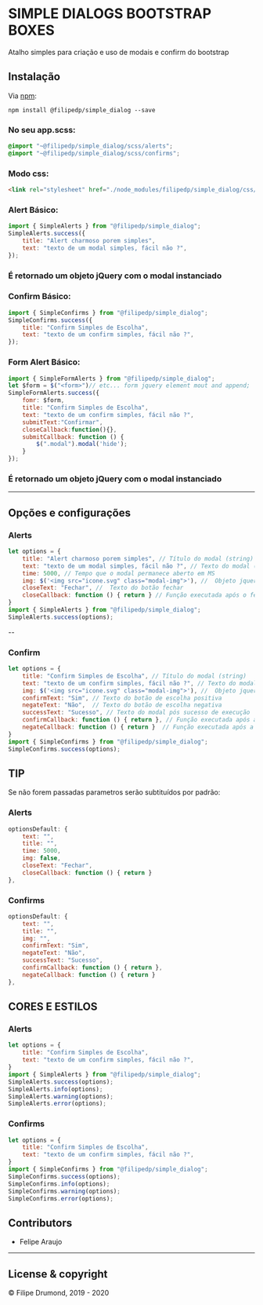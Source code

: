 # SIMPLE DIALOGS BOOTSTRAP BOXES

Atalho simples para criação e uso de modais e confirm do bootstrap

## Instalação
Via [npm](http://npmjs.org):
```shell
npm install @filipedp/simple_dialog --save
```
### No seu app.scss:
```scss
@import "~@filipedp/simple_dialog/scss/alerts";
@import "~@filipedp/simple_dialog/scss/confirms";
```

### Modo css:
```html
<link rel="stylesheet" href="./node_modules/filipedp/simple_dialog/css/build.css">
```

### Alert Básico:

```js
import { SimpleAlerts } from "@filipedp/simple_dialog";
SimpleAlerts.success({
    title: "Alert charmoso porem simples",
    text: "texto de um modal simples, fácil não ?",
});
```
### É retornado um objeto jQuery com o modal instanciado


### Confirm Básico:

```js
import { SimpleConfirms } from "@filipedp/simple_dialog";
SimpleConfirms.success({
    title: "Confirm Simples de Escolha",
    text: "texto de um confirm simples, fácil não ?",
});
```
### Form Alert Básico:

```js
import { SimpleFormAlerts } from "@filipedp/simple_dialog";
let $form = $("<form>")// etc... form jquery element mout and append;
SimpleFormAlerts.success({
    fomr: $form,
    title: "Confirm Simples de Escolha",
    text: "texto de um confirm simples, fácil não ?",
    submitText:"Confirmar",
    closeCallback:function(){},
    submitCallback: function () {
        $(".modal").modal('hide');
    }
});
```

### É retornado um objeto jQuery com o modal instanciado

---

## Opções e configurações
### Alerts
```js
let options = {
    title: "Alert charmoso porem simples", // Título do modal (string)
    text: "texto de um modal simples, fácil não ?", // Texto do modal (string)
    time: 5000, // Tempo que o modal permanece aberto em MS
    img: $('<img src="icone.svg" class="modal-img">'), //  Objeto jquery de imagem com um src IMPORTANTE A CLASSE CSS
    closeText: "Fechar", //  Texto do botão fechar
    closeCallback: function () { return } // Função executada após o fechamento do modal
}
import { SimpleAlerts } from "@filipedp/simple_dialog";
SimpleAlerts.success(options);
```
--
### Confirm
```js
let options = {
    title: "Confirm Simples de Escolha", // Título do modal (string)
    text: "texto de um confirm simples, fácil não ?", // Texto do modal (string)
    img: $('<img src="icone.svg" class="modal-img">'), //  Objeto jquery de imagem com um src IMPORTANTE A CLASSE CSS
    confirmText: "Sim", // Texto do botão de escolha positiva
    negateText: "Não",  // Texto do botão de escolha negativa
    successText: "Sucesso", // Texto do modal pós sucesso de execução
    confirmCallback: function () { return }, // Função executada após a confirmção
    negateCallback: function () { return }  // Função executada após a negação
}
import { SimpleConfirms } from "@filipedp/simple_dialog";
SimpleConfirms.success(options);
```
## TIP
Se não forem passadas parametros serão subtituídos por padrão:
### Alerts
```js
optionsDefault: {
    text: "",
    title: "",
    time: 5000,
    img: false,
    closeText: "Fechar",
    closeCallback: function () { return }
},
```
### Confirms
```js
optionsDefault: {
    text: "",
    title: "",
    img: "",
    confirmText: "Sim",
    negateText: "Não",
    successText: "Sucesso",
    confirmCallback: function () { return },
    negateCallback: function () { return }
},
```

## CORES E ESTILOS
### Alerts
```js
let options = {
    title: "Confirm Simples de Escolha",
    text: "texto de um confirm simples, fácil não ?",
}
import { SimpleAlerts } from "@filipedp/simple_dialog";
SimpleAlerts.success(options);
SimpleAlerts.info(options);
SimpleAlerts.warning(options);
SimpleAlerts.error(options);
```

### Confirms
```js
let options = {
    title: "Confirm Simples de Escolha",
    text: "texto de um confirm simples, fácil não ?",
}
import { SimpleConfirms } from "@filipedp/simple_dialog";
SimpleConfirms.success(options);
SimpleConfirms.info(options);
SimpleConfirms.warning(options);
SimpleConfirms.error(options);
```


## Contributors

- Felipe Araujo

---

## License & copyright
© Filipe Drumond, 2019 - 2020
